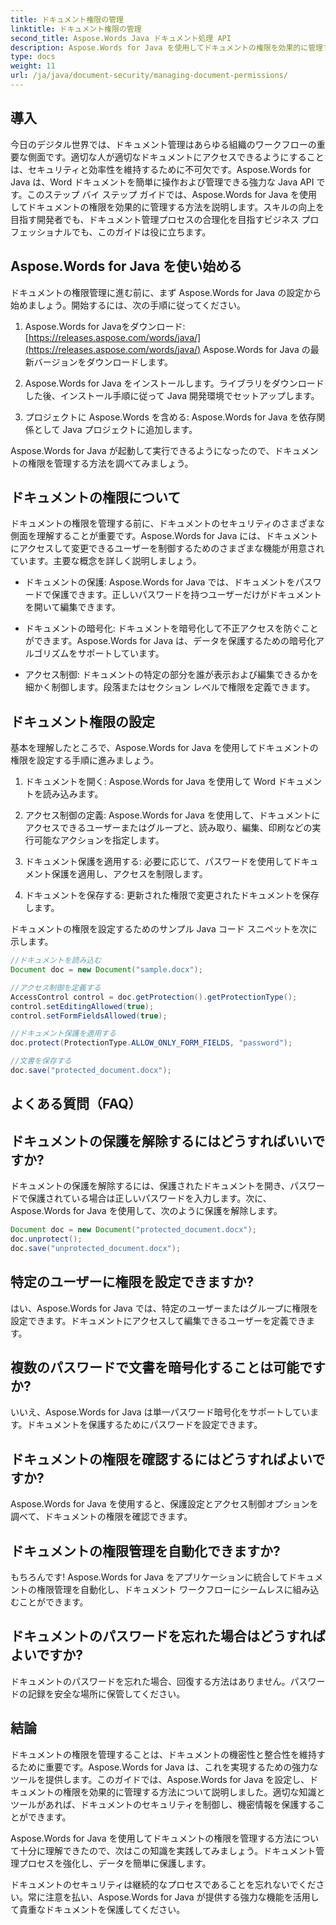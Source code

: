 ```yaml
---
title: ドキュメント権限の管理
linktitle: ドキュメント権限の管理
second_title: Aspose.Words Java ドキュメント処理 API
description: Aspose.Words for Java を使用してドキュメントの権限を効果的に管理する方法を学びます。この包括的なガイドでは、ステップバイステップの手順とソース コードの例が提供されます。
type: docs
weight: 11
url: /ja/java/document-security/managing-document-permissions/
---
```


## 導入

今日のデジタル世界では、ドキュメント管理はあらゆる組織のワークフローの重要な側面です。適切な人が適切なドキュメントにアクセスできるようにすることは、セキュリティと効率性を維持するために不可欠です。Aspose.Words for Java は、Word ドキュメントを簡単に操作および管理できる強力な Java API です。このステップ バイ ステップ ガイドでは、Aspose.Words for Java を使用してドキュメントの権限を効果的に管理する方法を説明します。スキルの向上を目指す開発者でも、ドキュメント管理プロセスの合理化を目指すビジネス プロフェッショナルでも、このガイドは役に立ちます。

## Aspose.Words for Java を使い始める

ドキュメントの権限管理に進む前に、まず Aspose.Words for Java の設定から始めましょう。開始するには、次の手順に従ってください。

1.  Aspose.Words for Javaをダウンロード:[https://releases.aspose.com/words/java/](https://releases.aspose.com/words/java/) Aspose.Words for Java の最新バージョンをダウンロードします。

2. Aspose.Words for Java をインストールします。ライブラリをダウンロードした後、インストール手順に従って Java 開発環境でセットアップします。

3. プロジェクトに Aspose.Words を含める: Aspose.Words for Java を依存関係として Java プロジェクトに追加します。

Aspose.Words for Java が起動して実行できるようになったので、ドキュメントの権限を管理する方法を調べてみましょう。

## ドキュメントの権限について

ドキュメントの権限を管理する前に、ドキュメントのセキュリティのさまざまな側面を理解することが重要です。Aspose.Words for Java には、ドキュメントにアクセスして変更できるユーザーを制御するためのさまざまな機能が用意されています。主要な概念を詳しく説明しましょう。

- ドキュメントの保護: Aspose.Words for Java では、ドキュメントをパスワードで保護できます。正しいパスワードを持つユーザーだけがドキュメントを開いて編集できます。

- ドキュメントの暗号化: ドキュメントを暗号化して不正アクセスを防ぐことができます。Aspose.Words for Java は、データを保護するための暗号化アルゴリズムをサポートしています。

- アクセス制御: ドキュメントの特定の部分を誰が表示および編集できるかを細かく制御します。段落またはセクション レベルで権限を定義できます。

## ドキュメント権限の設定

基本を理解したところで、Aspose.Words for Java を使用してドキュメントの権限を設定する手順に進みましょう。

1. ドキュメントを開く: Aspose.Words for Java を使用して Word ドキュメントを読み込みます。

2. アクセス制御の定義: Aspose.Words for Java を使用して、ドキュメントにアクセスできるユーザーまたはグループと、読み取り、編集、印刷などの実行可能なアクションを指定します。

3. ドキュメント保護を適用する: 必要に応じて、パスワードを使用してドキュメント保護を適用し、アクセスを制限します。

4. ドキュメントを保存する: 更新された権限で変更されたドキュメントを保存します。

ドキュメントの権限を設定するためのサンプル Java コード スニペットを次に示します。

```java
//ドキュメントを読み込む
Document doc = new Document("sample.docx");

//アクセス制御を定義する
AccessControl control = doc.getProtection().getProtectionType();
control.setEditingAllowed(true);
control.setFormFieldsAllowed(true);

//ドキュメント保護を適用する
doc.protect(ProtectionType.ALLOW_ONLY_FORM_FIELDS, "password");

//文書を保存する
doc.save("protected_document.docx");
```

## よくある質問（FAQ）

## ドキュメントの保護を解除するにはどうすればいいですか?

ドキュメントの保護を解除するには、保護されたドキュメントを開き、パスワードで保護されている場合は正しいパスワードを入力します。次に、Aspose.Words for Java を使用して、次のように保護を解除します。

```java
Document doc = new Document("protected_document.docx");
doc.unprotect();
doc.save("unprotected_document.docx");
```

## 特定のユーザーに権限を設定できますか?

はい、Aspose.Words for Java では、特定のユーザーまたはグループに権限を設定できます。ドキュメントにアクセスして編集できるユーザーを定義できます。

## 複数のパスワードで文書を暗号化することは可能ですか?

いいえ、Aspose.Words for Java は単一パスワード暗号化をサポートしています。ドキュメントを保護するためにパスワードを設定できます。

## ドキュメントの権限を確認するにはどうすればよいですか?

Aspose.Words for Java を使用すると、保護設定とアクセス制御オプションを調べて、ドキュメントの権限を確認できます。

## ドキュメントの権限管理を自動化できますか?

もちろんです! Aspose.Words for Java をアプリケーションに統合してドキュメントの権限管理を自動化し、ドキュメント ワークフローにシームレスに組み込むことができます。

## ドキュメントのパスワードを忘れた場合はどうすればよいですか?

ドキュメントのパスワードを忘れた場合、回復する方法はありません。パスワードの記録を安全な場所に保管してください。

## 結論

ドキュメントの権限を管理することは、ドキュメントの機密性と整合性を維持するために重要です。Aspose.Words for Java は、これを実現するための強力なツールを提供します。このガイドでは、Aspose.Words for Java を設定し、ドキュメントの権限を効果的に管理する方法について説明しました。適切な知識とツールがあれば、ドキュメントのセキュリティを制御し、機密情報を保護することができます。

Aspose.Words for Java を使用してドキュメントの権限を管理する方法について十分に理解できたので、次はこの知識を実践してみましょう。ドキュメント管理プロセスを強化し、データを簡単に保護します。

ドキュメントのセキュリティは継続的なプロセスであることを忘れないでください。常に注意を払い、Aspose.Words for Java が提供する強力な機能を活用して貴重なドキュメントを保護してください。